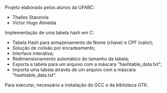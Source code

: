 Projeto elaborado pelos alunos da UFABC:
- Thalles Stanziola
- Victor Hugo Almeida

Implementação de uma tabela hash em C:
- Tabela Hash para armazenamento de Nome (chave) e CPF (valor);
- Solução de colisão por encadeamento;
- Interface interativa;
- Redimensionamento automático do tamanho da tabela;
- Exporta a tabela para um arquivo com a máscara "hashtable_data.txt";
- Importa uma tabela através de um arquivo com a máscara "hashtable_data.txt".

Para executar, necessário a instalação do GCC e da biblioteca GTK.
